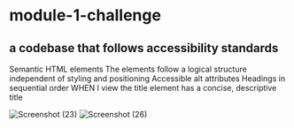 # module-1-challenge
## a codebase that follows accessibility standards
Semantic HTML elements
The elements follow a logical structure independent of styling and positioning
Accessible alt attributes
Headings in sequential order
WHEN I view the title element has a concise, descriptive title

![Screenshot (23)](https://github.com/Tristenh/module-1-challenge/assets/121472192/53643778-e9cd-4533-bfc7-52e0a2f99aec)
![Screenshot (26)](https://github.com/Tristenh/module-1-challenge/assets/121472192/18c7780d-eecd-4c42-a47e-6248781af6a2)
